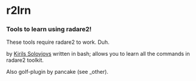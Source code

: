 # r2lrn

### Tools to learn using radare2!
These tools require radare2 to work. Duh.

by [Kirils Solovjovs](https://twitter.com/KirilsSolovjovs/) written in bash; allows you to learn all the commands in radare2 toolkit.



Also golf-plugin by pancake (see _other).

